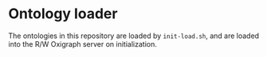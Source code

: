 # Ontology loader

The ontologies in this repository are loaded by `init-load.sh`, and are loaded into the R/W Oxigraph server on initialization.
